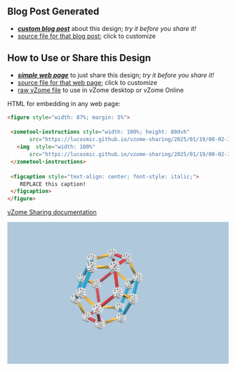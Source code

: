 
## Blog Post Generated

 - [***custom blog post***](<https://lucosmic.github.io/vzome-sharing/2025/01/19/PRJ-HYP-mod3-fatRed-00-02-31.html>) about this design; *try it before you share it!*
 - [source file for that blog post](<https://github.com/lucosmic/vzome-sharing/edit/main/_posts/2025-01-19-PRJ-HYP-mod3-fatRed-00-02-31.md>); click to customize
 


## How to Use or Share this Design

 - [***simple web page***](<https://lucosmic.github.io/vzome-sharing/2025/01/19/00-02-31-PRJ-HYP-mod3-fatRed/>) to just share this design; *try it before you share it!*
 - [source file for that web page](<https://github.com/lucosmic/vzome-sharing/edit/main/2025/01/19/00-02-31-PRJ-HYP-mod3-fatRed/index.md>); click to customize
 - [raw vZome file](<https://raw.githubusercontent.com/lucosmic/vzome-sharing/main/2025/01/19/00-02-31-PRJ-HYP-mod3-fatRed/PRJ-HYP-mod3-fatRed.vZome>) to use in vZome desktop or vZome Online
 
 HTML for embedding in any web page:
 ```html
<figure style="width: 87%; margin: 5%">
  
  <zometool-instructions style="width: 100%; height: 80dvh"
        src="https://lucosmic.github.io/vzome-sharing/2025/01/19/00-02-31-PRJ-HYP-mod3-fatRed/PRJ-HYP-mod3-fatRed.vZome" >
    <img  style="width: 100%"
        src="https://lucosmic.github.io/vzome-sharing/2025/01/19/00-02-31-PRJ-HYP-mod3-fatRed/PRJ-HYP-mod3-fatRed.png" >
  </zometool-instructions>

  <figcaption style="text-align: center; font-style: italic;">
     REPLACE this caption!
  </figcaption>
</figure>

 ```

[vZome Sharing documentation](https://vzome.github.io/vzome/sharing.html#how-it-works)

![Image](<PRJ-HYP-mod3-fatRed.png>)


